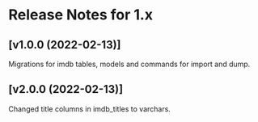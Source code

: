 # Release Notes for 1.x

## [v1.0.0 (2022-02-13)]

Migrations for imdb tables, models and commands for import and dump.

## [v2.0.0 (2022-02-13)]

Changed title columns in imdb_titles to varchars.
